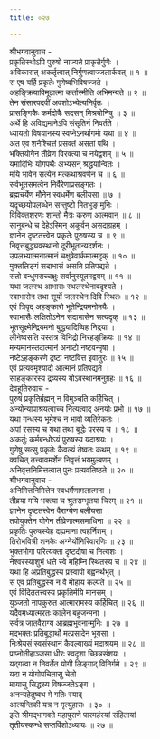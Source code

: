 ```yaml
---
title: ०२७

---
```

श्रीभगवानुवाच -  
प्रकृतिस्थोऽपि पुरुषो नाज्यते प्राकृतैर्गुणैः ।  
अविकारात् अकर्तृत्वात् निर्गुणत्वाज्जलार्कवत् ॥ १ ॥  
स एष यर्हि प्रकृतेः गुणेष्वभिविषज्जते ।  
अहङ्क्रियाविमूढात्मा कर्तास्मीति अभिमन्यते ॥ २ ॥  
तेन संसारपदवीं अवशोऽभ्येत्यनिर्वृतः ।  
प्रासङ्गिकैः कर्मदोषैः सदसन् मिश्रयोनिषु ॥ ३ ॥  
अर्थे हि अविद्यमानेऽपि संसृतिर्न निवर्तते ।  
ध्यायतो विषयानस्य स्वप्नेऽनर्थागमो यथा ॥ ४ ॥  
अत एव शनैश्चित्तं प्रसक्तं असतां पथि ।  
भक्तियोगेन तीव्रेण विरक्त्या च नयेद्वशम् ॥ ५ ॥  
यमादिभिः योगपथैः अभ्यसन् श्रद्धयान्वितः ।  
मयि भावेन सत्येन मत्कथाश्रवणेन च ॥ ६ ॥  
सर्वभूतसमत्वेन निर्वैरेणाप्रसङ्गतः ।  
ब्रह्मचर्येण मौनेन स्वधर्मेण बलीयसा ॥ ७ ॥  
यदृच्छयोपलब्धेन सन्तुष्टो मितभुङ् मुनिः ।  
विविक्तशरणः शान्तो मैत्रः करुण आत्मवान् ॥ ८ ॥  
सानुबन्धे च देहेऽस्मिन् अकुर्वन् असदाग्रहम् ।  
ज्ञानेन दृष्टतत्त्वेन प्रकृतेः पुरुषस्य च ॥ ९ ॥  
निवृत्तबुद्ध्यवस्थानो दूरीभूतान्यदर्शनः ।  
उपलभ्यात्मनात्मानं चक्षुषेवार्कमात्मदृक् ॥ १० ॥  
मुक्तलिङ्गं सदाभासं असति प्रतिपद्यते ।  
सतो बन्धुमसच्चक्षुः सर्वानुस्यूतमद्वयम् ॥ ११ ॥  
यथा जलस्थ आभासः स्थलस्थेनावदृश्यते ।  
स्वाभासेन तथा सूर्यो जलस्थेन दिवि स्थितः ॥ १२ ॥  
एवं त्रिवृद् अहङ्कारो भूतेन्द्रियमनोमयैः ।  
स्वाभासैः लक्षितोऽनेन सदाभासेन सत्यदृक् ॥ १३ ॥  
भूतसूक्ष्मेन्द्रियमनो बुद्ध्यादिष्विह निद्रया ।  
लीनेष्वसति यस्तत्र विनिद्रो निरहङ्‌क्रियः ॥ १४ ॥  
मन्यमानस्तदात्मानं अनष्टो नष्टवन्मृषा ।  
नष्टेऽहङ्करणे द्रष्टा नष्टवित्त इवातुरः ॥ १५ ॥  
एवं प्रत्यवमृश्यादौ आत्मानं प्रतिपद्यते ।  
साहङ्कारस्य द्रव्यस्य योऽवस्थानमनुग्रहः ॥ १६ ॥  
देवहूतिरुवाच -  
पुरुषं प्रकृतिर्ब्रह्मन् न विमुञ्चति कर्हिचित् ।  
अन्योन्यापाश्रयत्वाच्च नित्यत्वाद् अनयोः प्रभो ॥ १७ ॥  
यथा गन्धस्य भूमेश्च न भावो व्यतिरेकतः ।  
अपां रसस्य च यथा तथा बुद्धेः परस्य च ॥ १८ ॥  
अकर्तुः कर्मबन्धोऽयं पुरुषस्य यदाश्रयः ।  
गुणेषु सत्सु प्रकृतेः कैवल्यं तेष्वतः कथम् ॥ १९ ॥  
क्वचित् तत्त्वावमर्शेन निवृत्तं भयमुल्बणम् ।  
अनिवृत्तनिमित्तत्वात् पुनः प्रत्यवतिष्ठते ॥ २० ॥  
श्रीभगवानुवाच -  
अनिमित्तनिमित्तेन स्वधर्मेणामलात्मना ।  
तीव्रया मयि भक्त्या च श्रुतसम्भृतया चिरम् ॥ २१ ॥  
ज्ञानेन दृष्टतत्त्वेन वैराग्येण बलीयसा ।  
तपोयुक्तेन योगेन तीव्रेणात्मसमाधिना ॥ २२ ॥  
प्रकृतिः पुरुषस्येह दह्यमाना त्वहर्निशम् ।  
तिरोभवित्री शनकैः अग्नेर्योनिरिवारणिः ॥ २३ ॥  
भुक्तभोगा परित्यक्ता दृष्टदोषा च नित्यशः ।  
नेश्वरस्याशुभं धत्ते स्वे महिम्नि स्थितस्य च ॥ २४ ॥  
यथा हि अप्रतिबुद्धस्य प्रस्वापो बह्वनर्थभृत् ।  
स एव प्रतिबुद्धस्य न वै मोहाय कल्पते ॥ २५ ॥  
एवं विदिततत्त्वस्य प्रकृतिर्मयि मानसम् ।  
युञ्जतो नापकुरुत आत्मारामस्य कर्हिचित् ॥ २६ ॥  
यदैवमध्यात्मरतः कालेन बहुजन्मना ।  
सर्वत्र जातवैराग्य आब्रह्मभुवनान्मुनिः ॥ २७ ॥  
मद्भक्तः प्रतिबुद्धार्थो मत्प्रसादेन भूयसा ।  
निःश्रेयसं स्वसंस्थानं कैवल्याख्यं मदाश्रयम् ॥ २८ ॥  
प्राप्नोतीहाञ्जसा धीरः स्वदृशा च्छिन्नसंशयः ।  
यद्गत्वा न निवर्तेत योगी लिङ्गाद् विनिर्गमे ॥ २९ ॥  
यदा न योगोपचितासु चेतो  
मायासु सिद्धस्य विषज्जतेऽङ्ग ।  
अनन्यहेतुष्वथ मे गतिः स्याद्  
आत्यन्तिकी यत्र न मृत्युहासः ॥ ३० ॥  
इति श्रीमद्‌भागवते महापुराणे पारमहंस्यां संहितायां  
तृतीयस्कन्धे सप्तविंशोऽध्यायः ॥ २७ ॥